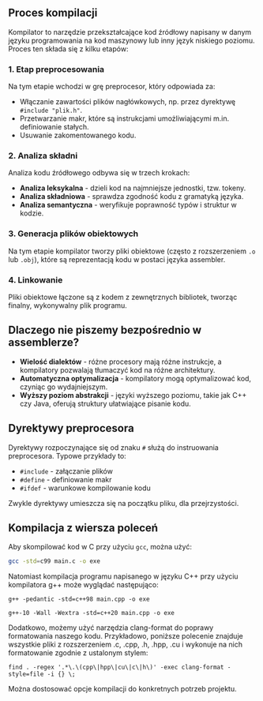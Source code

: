 ## Proces kompilacji

Kompilator to narzędzie przekształcające kod źródłowy napisany w danym języku programowania na kod maszynowy lub inny język niskiego poziomu. Proces ten składa się z kilku etapów:

### 1. Etap preprocesowania 
Na tym etapie wchodzi w grę preprocesor, który odpowiada za:
  * Włączanie zawartości plików nagłówkowych, np. przez dyrektywę `#include "plik.h"`.
  * Przetwarzanie makr, które są instrukcjami umożliwiającymi m.in. definiowanie stałych.
  * Usuwanie zakomentowanego kodu.

### 2. Analiza składni
Analiza kodu źródłowego odbywa się w trzech krokach:
  * **Analiza leksykalna** - dzieli kod na najmniejsze jednostki, tzw. tokeny.
  * **Analiza składniowa** - sprawdza zgodność kodu z gramatyką języka.
  * **Analiza semantyczna** - weryfikuje poprawność typów i struktur w kodzie.

### 3. Generacja plików obiektowych
Na tym etapie kompilator tworzy pliki obiektowe (często z rozszerzeniem `.o` lub `.obj`), które są reprezentacją kodu w postaci języka assembler.

### 4. Linkowanie
Pliki obiektowe łączone są z kodem z zewnętrznych bibliotek, tworząc finalny, wykonywalny plik programu.

## Dlaczego nie piszemy bezpośrednio w assemblerze?

* **Wielość dialektów** - różne procesory mają różne instrukcje, a kompilatory pozwalają tłumaczyć kod na różne architektury.
* **Automatyczna optymalizacja** - kompilatory mogą optymalizować kod, czyniąc go wydajniejszym.
* **Wyższy poziom abstrakcji** - języki wyższego poziomu, takie jak C++ czy Java, oferują struktury ułatwiające pisanie kodu.

## Dyrektywy preprocesora
Dyrektywy rozpoczynające się od znaku `#` służą do instruowania preprocesora. Typowe przykłady to:
* `#include` - załączanie plików
* `#define` - definiowanie makr
* `#ifdef` - warunkowe kompilowanie kodu

Zwykle dyrektywy umieszcza się na początku pliku, dla przejrzystości.

## Kompilacja z wiersza poleceń

Aby skompilować kod w C przy użyciu `gcc`, można użyć:

```bash
gcc -std=c99 main.c -o exe
```

Natomiast kompilacja programu napisanego w języku C++ przy użyciu kompilatora g++ może wyglądać następująco:

```
g++ -pedantic -std=c++98 main.cpp -o exe
```

```
g++-10 -Wall -Wextra -std=c++20 main.cpp -o exe
```

Dodatkowo, możemy użyć narzędzia clang-format do poprawy formatowania naszego kodu. Przykładowo, poniższe polecenie znajduje wszystkie pliki z rozszerzeniem .c, .cpp, .h, .hpp, .cu i wykonuje na nich formatowanie zgodnie z ustalonym stylem:

```
find . -regex '.*\.\(cpp\|hpp\|cu\|c\|h\)' -exec clang-format -style=file -i {} \;
```

Można dostosować opcje kompilacji do konkretnych potrzeb projektu.
